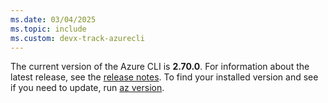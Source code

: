 ```yaml
---
ms.date: 03/04/2025
ms.topic: include
ms.custom: devx-track-azurecli
---
```


The current version of the Azure CLI is __2.70.0__. For information about the latest release, see the [release notes](../release-notes-azure-cli.md). To find your installed version and see if you need to update, run [az version](/cli/azure/reference-index#az_version).
